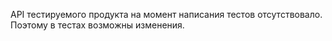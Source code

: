 API тестируемого продукта на момент написания тестов отсутствовало.
Поэтому в тестах возможны изменения.
